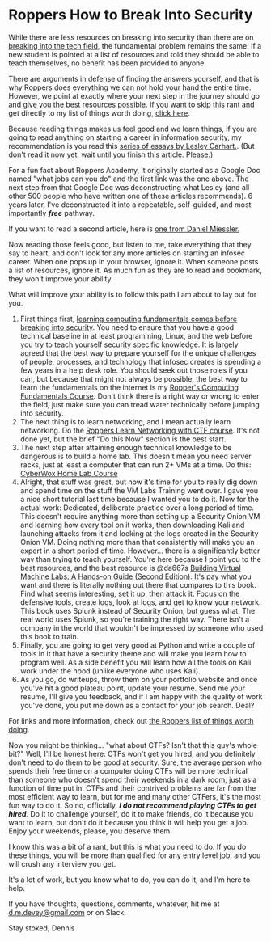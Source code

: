 # Roppers How to Break Into Security

While there are less resources on breaking into security than there are on [breaking into the tech field](/breakIntoTech.md), the fundamental problem remains the same: If a new student is pointed at a list of resources and told they should be able to teach themselves, no benefit has been provided to anyone. 

There are arguments in defense of finding the answers yourself, and that is why Roppers does everything we can not hold your hand the entire time. However, we  point at exactly where your next step in the journey should go and give you the best resources possible. If you want to skip this rant and get directly to my list of things worth doing, [click here](/thingsWorthDoing.md).

Because reading things makes us feel good and we learn things, if you are going to read anything on starting a career in information security, my recommendation is you read this [series of essays by Lesley Carhart.](https://tisiphone.net/2015/10/12/starting-an-infosec-career-the-megamix-chapters-1-3?roppers). (But don't read it now yet, wait until you finish this article. Please.)

For a fun fact about Roppers Academy, it originally started as a Google Doc named "what jobs can you do" and the first link was the one above. The next step from that Google Doc was deconstructing what Lesley (and all other 500 people who have written one of these articles recommends). 6 years later, I've deconstructed it into a repeatable, self-guided, and most importantly ***free*** pathway. 

If you want to read a second article, here is [one from Daniel Miessler.](https://danielmiessler.com/blog/build-successful-infosec-career/?roppers)

Now reading those feels good, but listen to me, take everything that they say to heart, and don't look for any more articles on starting an infosec career. When one pops up in your browser, ignore it. When someone posts a list of resources, ignore it. As much fun as they are to read and bookmark, they won't improve your ability.

What will improve your ability is to follow this path I am about to lay out for you. 

1. First things first, [learning computing fundamentals comes before breaking into security](/breakIntoTech.md). You need to ensure that you have a good technical baseline in at least programming, Linux, and the web before you try to teach yourself security specific knowledge. It is largely agreed that the best way to prepare yourself for the unique challenges of people, processes, and technology that infosec creates is spending a few years in a help desk role. You should seek out those roles if you can, but because that might not always be possible, the best way to learn the fundamentals on the internet is my [Ropper's Computing Fundamentals Course](https://www.roppers.org/courses/fundamentals). Don't think there is a right way or wrong to enter the field, just make sure you can tread water technically before jumping into security.
2. The next thing is to learn networking, and I mean actually learn networking. Do the [Roppers Learn Networking with CTF course](https://www.roppers.org/courses/networking). It's not done yet, but the brief "Do this Now" section is the best start.
3. The next step after attaining enough technical knowledge to be dangerous is to build a home lab. This doesn't mean you need server racks, just at least a computer that can run 2+ VMs at a time.  Do this: [CyberWox Home Lab Course](https://www.cyberwoxacademy.com/post/building-a-cybersecurity-homelab)
4. Alright, that stuff was great, but now it's time for you to really dig down and spend time on the stuff the VM Labs Training went over. I gave you a nice short tutorial last time because I wanted you to do it. Now for the actual work: Dedicated, deliberate practice over a long period of time. This doesn't require anything more than setting up a Security Onion VM and learning how every tool on it works, then downloading Kali and launching attacks from it and looking at the logs created in the Security Onion VM. Doing nothing more than that consistently will make you an expert in a short period of time. However... there is a significantly better way than trying to teach yourself. You're here because I point you to the best resources, and the best resource is @da667s [Building Virtual Machine Labs: A Hands-on Guide (Second Edition)](https://leanpub.com/avatar2). It's pay what you want and there is literally nothing out there that compares to this book. Find what seems interesting, set it up, then attack it. Focus on the defensive tools, create logs, look at logs, and get to know your network. This book uses Splunk instead of Security Onion, but guess what. The real world uses Splunk, so you're training the right way. There isn't a company in the world that wouldn't be impressed by someone who used this book to train.
5. Finally, you are going to get very good at Python and write a couple of tools in it that have a security theme and will make you learn how to program well. As a side benefit you will learn how all the tools on Kali work under the hood (unlike everyone who uses Kali). 
6. As you go, do writeups, throw them on your portfolio website and once you've hit a good plateau point, update your resume. Send me your resume, I'll give you feedback, and if I am happy with the quality of work you've done, you put me down as a contact for your job search. Deal?

For links and more information, check out [the Roppers list of things worth doing](/thingsWorthDoing.md).

Now you might be thinking... "what about CTFs? Isn't that this guy's whole bit?" Well, I'll be honest here: CTFs won't get you hired, and you definitely don't need to do them to be good at security. Sure, the average person who spends their free time on a computer doing CTFs will be more technical than someone who doesn't spend their weekends in a dark room, just as a function of time put in. CTFs and their contrived problems are far from the most efficient way to learn, but for me and many other CTFers, it's the most fun way to do it. So no, officially, ***I do not recommend playing CTFs to get hired***. Do it to challenge yourself, do it to make friends, do it because you want to learn, but don't do it because you think it will help you get a job. Enjoy your weekends, please, you deserve them.

I know this was a bit of a rant, but this is what you need to do. If you do these things, you will be more than qualified for any entry level job, and you will crush any interview you get.

It's a lot of work, but you know what to do, you can do it, and I'm here to help.

If you have thoughts, questions, comments, whatever, hit me at d.m.devey@gmail.com or on Slack.

Stay stoked,
Dennis
